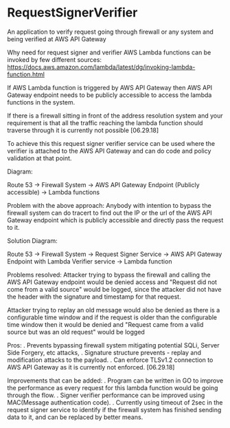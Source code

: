# RequestSignerVerifier
An application to verify request going through firewall or any system and being verified at AWS API Gateway

Why need for request signer and verifier
AWS Lambda functions can be invoked by few different sources: https://docs.aws.amazon.com/lambda/latest/dg/invoking-lambda-function.html

If AWS Lambda function is triggered by AWS API Gateway then AWS API Gateway endpoint needs to be publicly accessible to access the lambda functions in the system.

If there is a firewall sitting in front of the address resolution system and your requirement is that all the traffic reaching the lambda function should traverse through it is currently not possible [06.29.18]

To achieve this this request signer verifier service can be used where the verifier is attached to the AWS API Gateway and can do code and policy validation at that point.

Diagram:

Route 53 -> Firewall System -> AWS API Gateway Endpoint (Publicly accessible) -> Lambda functions

Problem with the above approach:
Anybody with intention to bypass the firewall system can do tracert to find out the IP or the url of the AWS API Gateway endpoint which is publicly accessible and directly pass the request to it.

Solution Diagram:

Route 53 -> Firewall System -> Request Signer Service -> AWS API Gateway Endpoint with Lambda Verifier service -> Lambda function

Problems resolved:
Attacker trying to bypass the firewall and calling the AWS API Gateway endpoint would be denied access and "Request did not come from a valid source" would be logged, since the attacker did not have the header with the signature and timestamp for that request.

Attacker trying to replay an old message would also be denied as there is a configurable time window and if the request is older than the configurable time window then it would be denied and "Request came from a valid source but was an old request" would be logged


Pros:
. Prevents bypassing firewall system mitigating potential SQLi, Server Side Forgery, etc attacks,
. Signature structure prevents - replay and modification attacks to the payload.
. Can enforce TLSv1.2 connection to AWS API Gateway as it is currently not enforced. [06.29.18]

Improvements that can be added:
. Program can be written in GO to improve the performance as every request for this lambda function would be going through the flow.
. Signer verifier performance can be improved using MAC(Message authentication code).
. Currently using timeout of 2sec in the request signer service to identify if the firewall system has finished sending data to it, and can be replaced by better means.